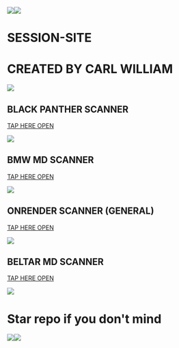 <a><img src='https://i.imgur.com/LyHic3i.gif'/></a><a><img src='https://i.imgur.com/LyHic3i.gif'/></a>
# SESSION-SITE

# CREATED BY CARL WILLIAM

<a><img src='https://i.imgur.com/LyHic3i.gif'/></a>

## BLACK PANTHER SCANNER

[TAP HERE OPEN](https://panther-scanne-1d949da80ef3.herokuapp.com/)

<a><img src='https://i.imgur.com/LyHic3i.gif'/></a>

## BMW MD SCANNER

[TAP HERE OPEN](https://bmw-scanne-6e4e0f3a3644.herokuapp.com/)

<a><img src='https://i.imgur.com/LyHic3i.gif'/></a>

## ONRENDER SCANNER (GENERAL)

[TAP HERE OPEN](https://render-session-scanner-by-ibrahim-adams.onrender.com)

<a><img src='https://i.imgur.com/LyHic3i.gif'/></a>

## BELTAR MD SCANNER

[TAP HERE OPEN](https://pair-bel-tah-b427bf12d2e2.herokuapp.com/)

<a><img src='https://i.imgur.com/LyHic3i.gif'/></a>

# Star repo if you don't mind

<a><img src='https://i.imgur.com/LyHic3i.gif'/></a><a><img src='https://i.imgur.com/LyHic3i.gif'/></a>
